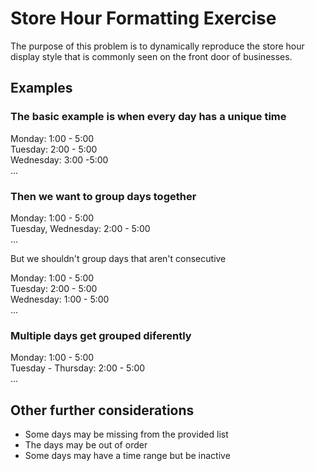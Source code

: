 # Store Hour Formatting Exercise

The purpose of this problem is to dynamically reproduce the store hour display style that is commonly seen on the front door of businesses.

## Examples

### The basic example is when every day has a unique time

Monday: 1:00 - 5:00  
Tuesday: 2:00 - 5:00  
Wednesday: 3:00 -5:00  
...

### Then we want to group days together

Monday: 1:00 - 5:00  
Tuesday, Wednesday: 2:00 - 5:00  
...

But we shouldn't group days that aren't consecutive

Monday: 1:00 - 5:00  
Tuesday: 2:00 - 5:00  
Wednesday: 1:00 - 5:00  
...

### Multiple days get grouped diferently

Monday: 1:00 - 5:00  
Tuesday - Thursday: 2:00 - 5:00  
...

## Other further considerations

- Some days may be missing from the provided list
- The days may be out of order
- Some days may have a time range but be inactive
